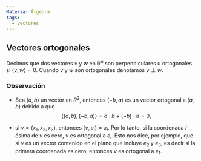 ```yaml
---
Materia: Álgebra
tags:
  - vectores
---
```

## Vectores ortogonales
Decimos que dos vectores $v$ y $w$ en $\mathbb R^n$ son  perpendiculares u ortogonales si  $\langle v , w \rangle=0$. Cuando $v$ y $w$ son ortogonales  denotamos $v \perp w$.

### Observación 
- Sea $(a,b)$ un vector en $R^2$, entonces $(-b,a)$ es un vector ortogonal a $(a,b)$ debido a que $$\langle (a,b) , (-b,a) \rangle = a\cdot b + (-b) \cdot a = 0,$$

-  si $v = (x_1,x_2,x_3)$,  entonces $\langle v , e_i \rangle = x_i$. Por lo tanto,  si la coordenada $i$-ésima de $v$ es cero,  $v$  es ortogonal a $e_i$. Esto nos dice,  por ejemplo,  que si $v$  es un vector contenido en el plano que incluye $e_2$ y $e_3$,  es decir si la primera coordenada es cero,  entonces $v$  es ortogonal a $e_1$. 